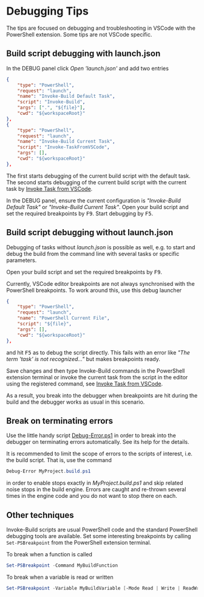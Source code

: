 # Debugging Tips

[Debug-Error.ps1]: https://www.powershellgallery.com/packages/Debug-Error
[#258]: https://github.com/PowerShell/PowerShellEditorServices/issues/258

The tips are focused on debugging and troubleshooting in VSCode with the
PowerShell extension. Some tips are not VSCode specific.

## Build script debugging with launch.json

In the DEBUG panel click *Open 'launch.json'* and add two entries

```json
{
    "type": "PowerShell",
    "request": "launch",
    "name": "Invoke-Build Default Task",
    "script": "Invoke-Build",
    "args": [".", "${file}"],
    "cwd": "${workspaceRoot}"
},
{
    "type": "PowerShell",
    "request": "launch",
    "name": "Invoke-Build Current Task",
    "script": "Invoke-TaskFromVSCode",
    "args": [],
    "cwd": "${workspaceRoot}"
},
```

The first starts debugging of the current build script with the default task.
The second starts debugging of the current build script with the current task by [Invoke Task from VSCode](Invoke-Task-from-VSCode.md).

In the DEBUG panel, ensure the current configuration is *"Invoke-Build Default Task"* or *"Invoke-Build Current Task"*.
Open your build script and set the required breakpoints by <kbd>F9</kbd>.
Start debugging by <kbd>F5</kbd>.

## Build script debugging without launch.json

Debugging of tasks without *launch.json* is possible as well, e.g. to start and
debug the build from the command line with several tasks or specific parameters.

Open your build script and set the required breakpoints by <kbd>F9</kbd>.

Currently, VSCode editor breakpoints are not always synchronised with the
PowerShell breakpoints. To work around this, use this debug launcher

```json
{
    "type": "PowerShell",
    "request": "launch",
    "name": "PowerShell Current File",
    "script": "${file}",
    "args": [],
    "cwd": "${workspaceRoot}"
},
```

and hit <kbd>F5</kbd> as to debug the script directly. This fails with an error
like *"The term 'task' is not recognized..."* but makes breakpoints ready.

Save changes and then type Invoke-Build commands in the PowerShell extension
terminal or invoke the current task from the script in the editor using the
registered command, see [Invoke Task from VSCode](Invoke-Task-from-VSCode.md).

As a result, you break into the debugger when breakpoints are hit during the
build and the debugger works as usual in this scenario.

## Break on terminating errors

Use the little handy script [Debug-Error.ps1] in order to break into the
debugger on terminating errors automatically. See its help for the details.

It is recommended to limit the scope of errors to the scripts of interest,
i.e. the build script. That is, use the command

```powershell
Debug-Error MyProject.build.ps1
```

in order to enable stops exactly in *MyProject.build.ps1* and skip related
noise stops in the build engine. Errors are caught and re-thrown several
times in the engine code and you do not want to stop there on each.

## Other techniques

Invoke-Build scripts are usual PowerShell code and the standard PowerShell
debugging tools are available. Set some interesting breakpoints by calling
`Set-PSBreakpoint` from the PowerShell extension terminal.

To break when a function is called

```powershell
Set-PSBreakpoint -Command MyBuildFunction
```

To break when a variable is read or written

```powershell
Set-PSBreakpoint -Variable MyBuildVariable [-Mode Read | Write | ReadWrite]
```
